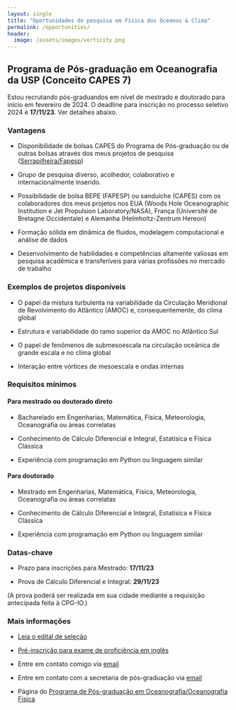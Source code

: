 ```yaml
---
layout: single
title: "Oportunidades de pesquisa em Física dos Oceanos & Clima"
permalink: /opportunities/
header:
  image: /assets/images/vorticity.png
---
```



## Programa de Pós-graduação em Oceanografia da USP (Conceito CAPES 7)

Estou recrutando pós-graduandos em nível de mestrado e doutorado para início em fevereiro de 2024. O deadline para inscrição no processo seletivo 2024 é **17/11/23**. Ver detalhes abaixo.

### Vantagens

- Disponibilidade de bolsas CAPES do Programa de Pós-graduação ou de outras bolsas através dos meus projetos de pesquisa ([Serrapilheira/Fapesp](https://serrapilheira.org/serrapilheira-apoiara-32-jovens-cientistas-com-r-22-milhoes-em-parceria-com-faps/))

- Grupo de pesquisa diverso, acolhedor, colaborativo e internacionalmente inserido.

- Possibilidade de bolsa BEPE (FAPESP) ou  sanduíche (CAPES) com os colaboradores dos meus projetos nos EUA (Woods Hole Oceanographic Institution e Jet Propulsion Laboratory/NASA), França (Université de Bretagne Occidentale) e Alemanha (Helmholtz-Zentrum Hereon)

- Formação sólida em dinâmica de fluidos, modelagem computacional e análise de dados

- Desenvolvimento de habilidades e competências altamente valiosas em pesquisa acadêmica e transferíveis para várias profissões no mercado de trabalho

### Exemplos de projetos disponíveis

- O papel da mistura turbulenta na variabilidade da Circulação Meridional de Revolvimento do Atlântico (AMOC) e, consequentemente, do clima global

- Estrutura e variabilidade do ramo superior da AMOC no Atlântico Sul

- O papel de fenômenos de submesoescala na circulação oceânica de grande escala e no clima global

- Interação entre vórtices de mesoescala e ondas internas

### Requisitos mínimos

#### Para mestrado ou doutorado direto

- Bacharelado em Engenharias, Matemática, Física, Meteorologia, Oceanografia ou áreas correlatas

- Conhecimento de Cálculo Diferencial e Integral, Estatísica e  Física Clássica

- Experiência com programação em Python ou linguagem similar

#### Para doutorado

- Mestrado em Engenharias, Matemática, Física, Meteorologia, Oceanografia ou áreas correlatas

- Conhecimento de Cálculo Diferencial e Integral, Estatísica e  Física Clássica

- Experiência com programação em Python ou linguagem similar


### Datas-chave

- Prazo para inscrições para Mestrado: **17/11/23**

- Prova de Cálculo Diferencial e Integral: **29/11/23**

(A prova poderá ser realizada em sua cidade mediante a requisição antecipada feita à CPG-IO.)

### Mais informações

- [Leia o edital de seleção](https://www.io.usp.br/index.php/pos-graduacao/programa-de-pos-graduacao/edital-2024-mestrado.html)

- [Pré-inscrição para exame de proficiência em inglês](https://www.io.usp.br/index.php/pos-graduacao/programa-de-pos-graduacao/proficiencia-em-lingua-estrangeira.html)

- Entre em contato comigo via [email](mailto:cesar.rocha@usp.br)

- Entre em contato com a secretaria de pós-graduação via [email](cpg-io@usp.br)

- Página do [Programa de Pós-graduação em Oceanografia/Oceanografia Física]()




